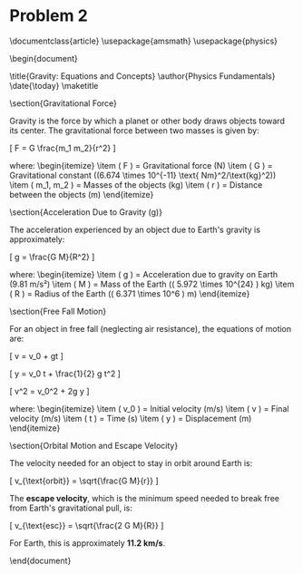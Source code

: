 # Problem 2

\documentclass{article}
\usepackage{amsmath}
\usepackage{physics}

\begin{document}

\title{Gravity: Equations and Concepts}
\author{Physics Fundamentals}
\date{\today}
\maketitle

\section{Gravitational Force}

Gravity is the force by which a planet or other body draws objects toward its center. The gravitational force between two masses is given by:

\[
F = G \frac{m_1 m_2}{r^2}
\]

where:
\begin{itemize}
    \item \( F \) = Gravitational force (N)
    \item \( G \) = Gravitational constant (\(6.674 \times 10^{-11} \text{ Nm}^2/\text{kg}^2\))
    \item \( m_1, m_2 \) = Masses of the objects (kg)
    \item \( r \) = Distance between the objects (m)
\end{itemize}

\section{Acceleration Due to Gravity (g)}

The acceleration experienced by an object due to Earth's gravity is approximately:

\[
g = \frac{G M}{R^2}
\]

where:
\begin{itemize}
    \item \( g \) = Acceleration due to gravity on Earth (9.81 m/s²)
    \item \( M \) = Mass of the Earth (\( 5.972 \times 10^{24} \) kg)
    \item \( R \) = Radius of the Earth (\( 6.371 \times 10^6 \) m)
\end{itemize}

\section{Free Fall Motion}

For an object in free fall (neglecting air resistance), the equations of motion are:

\[
v = v_0 + gt
\]

\[
y = v_0 t + \frac{1}{2} g t^2
\]

\[
v^2 = v_0^2 + 2g y
\]

where:
\begin{itemize}
    \item \( v_0 \) = Initial velocity (m/s)
    \item \( v \) = Final velocity (m/s)
    \item \( t \) = Time (s)
    \item \( y \) = Displacement (m)
\end{itemize}

\section{Orbital Motion and Escape Velocity}

The velocity needed for an object to stay in orbit around Earth is:

\[
v_{\text{orbit}} = \sqrt{\frac{G M}{r}}
\]

The **escape velocity**, which is the minimum speed needed to break free from Earth's gravitational pull, is:

\[
v_{\text{esc}} = \sqrt{\frac{2 G M}{R}}
\]

For Earth, this is approximately **11.2 km/s**.

\end{document}
